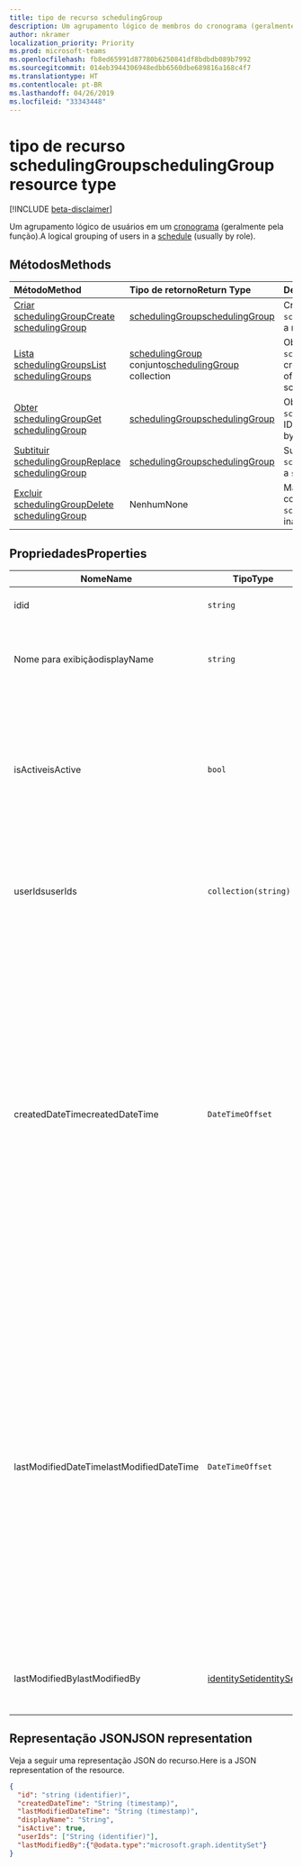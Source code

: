 ```yaml
---
title: tipo de recurso schedulingGroup
description: Um agrupamento lógico de membros do cronograma (geralmente pela função).
author: nkramer
localization_priority: Priority
ms.prod: microsoft-teams
ms.openlocfilehash: fb8ed65991d87780b6250841df8bdbdb089b7992
ms.sourcegitcommit: 014eb3944306948edbb6560dbe689816a168c4f7
ms.translationtype: HT
ms.contentlocale: pt-BR
ms.lasthandoff: 04/26/2019
ms.locfileid: "33343448"
---
```

# <a name="schedulinggroup-resource-type"></a><span data-ttu-id="a77e5-103">tipo de recurso schedulingGroup</span><span class="sxs-lookup"><span data-stu-id="a77e5-103">schedulingGroup resource type</span></span>

[!INCLUDE [beta-disclaimer](../../includes/beta-disclaimer.md)]

<span data-ttu-id="a77e5-104">Um agrupamento lógico de usuários em um [cronograma](schedule.md) (geralmente pela função).</span><span class="sxs-lookup"><span data-stu-id="a77e5-104">A logical grouping of users in a [schedule](schedule.md) (usually by role).</span></span> 

## <a name="methods"></a><span data-ttu-id="a77e5-105">Métodos</span><span class="sxs-lookup"><span data-stu-id="a77e5-105">Methods</span></span>

| <span data-ttu-id="a77e5-106">Método</span><span class="sxs-lookup"><span data-stu-id="a77e5-106">Method</span></span>       | <span data-ttu-id="a77e5-107">Tipo de retorno</span><span class="sxs-lookup"><span data-stu-id="a77e5-107">Return Type</span></span>  |<span data-ttu-id="a77e5-108">Descrição</span><span class="sxs-lookup"><span data-stu-id="a77e5-108">Description</span></span>|
|:---------------|:--------|:----------|
|[<span data-ttu-id="a77e5-109">Criar schedulingGroup</span><span class="sxs-lookup"><span data-stu-id="a77e5-109">Create schedulingGroup</span></span>](../api/schedule-post-schedulinggroups.md) | [<span data-ttu-id="a77e5-110">schedulingGroup</span><span class="sxs-lookup"><span data-stu-id="a77e5-110">schedulingGroup</span></span>](schedulinggroup.md) | <span data-ttu-id="a77e5-111">Criar uma página `schedulingGroup`.</span><span class="sxs-lookup"><span data-stu-id="a77e5-111">Create a new `schedulingGroup`.</span></span>|
|[<span data-ttu-id="a77e5-112">Lista schedulingGroups</span><span class="sxs-lookup"><span data-stu-id="a77e5-112">List schedulingGroups</span></span>](../api/schedule-list-schedulinggroups.md) | <span data-ttu-id="a77e5-113">[schedulingGroup](schedulinggroup.md) conjunto</span><span class="sxs-lookup"><span data-stu-id="a77e5-113">[schedulingGroup](schedulinggroup.md) collection</span></span> | <span data-ttu-id="a77e5-114">Obter uma lista dos `schedulingGroups` em um cronograma.</span><span class="sxs-lookup"><span data-stu-id="a77e5-114">Get the list of `schedulingGroups` in a schedule.</span></span>|
|[<span data-ttu-id="a77e5-115">Obter schedulingGroup</span><span class="sxs-lookup"><span data-stu-id="a77e5-115">Get schedulingGroup</span></span>](../api/schedulinggroup-get.md) | [<span data-ttu-id="a77e5-116">schedulingGroup</span><span class="sxs-lookup"><span data-stu-id="a77e5-116">schedulingGroup</span></span>](schedulinggroup.md) | <span data-ttu-id="a77e5-117">Obter um `schedulingGroup` por ID.</span><span class="sxs-lookup"><span data-stu-id="a77e5-117">Get a `schedulingGroup` by ID.</span></span>|
|[<span data-ttu-id="a77e5-118">Subtituir schedulingGroup</span><span class="sxs-lookup"><span data-stu-id="a77e5-118">Replace schedulingGroup</span></span>](../api/schedulinggroup-put.md) | [<span data-ttu-id="a77e5-119">schedulingGroup</span><span class="sxs-lookup"><span data-stu-id="a77e5-119">schedulingGroup</span></span>](schedulinggroup.md) | <span data-ttu-id="a77e5-120">Substituir um `schedulingGroup`.</span><span class="sxs-lookup"><span data-stu-id="a77e5-120">Replace a `schedulingGroup`.</span></span>|
|[<span data-ttu-id="a77e5-121">Excluir schedulingGroup</span><span class="sxs-lookup"><span data-stu-id="a77e5-121">Delete schedulingGroup</span></span>](../api/schedulinggroup-delete.md) | <span data-ttu-id="a77e5-122">Nenhum</span><span class="sxs-lookup"><span data-stu-id="a77e5-122">None</span></span> | <span data-ttu-id="a77e5-123">Marcar `schedulingGroup` como inativa.</span><span class="sxs-lookup"><span data-stu-id="a77e5-123">Mark `schedulingGroup` as inactive.</span></span>|

## <a name="properties"></a><span data-ttu-id="a77e5-124">Propriedades</span><span class="sxs-lookup"><span data-stu-id="a77e5-124">Properties</span></span>
|<span data-ttu-id="a77e5-125">Nome</span><span class="sxs-lookup"><span data-stu-id="a77e5-125">Name</span></span>          |<span data-ttu-id="a77e5-126">Tipo</span><span class="sxs-lookup"><span data-stu-id="a77e5-126">Type</span></span>           |<span data-ttu-id="a77e5-127">Descrição</span><span class="sxs-lookup"><span data-stu-id="a77e5-127">Description</span></span>                                                                                 |
|--------------|---------------|--------------------------------------------------------------------------------------------|
| <span data-ttu-id="a77e5-128">id</span><span class="sxs-lookup"><span data-stu-id="a77e5-128">id</span></span>            | `string`      |<span data-ttu-id="a77e5-129">A ID da tarefa `schedulingGroup`.</span><span class="sxs-lookup"><span data-stu-id="a77e5-129">ID of the `schedulingGroup`.</span></span>|
| <span data-ttu-id="a77e5-130">Nome para exibição</span><span class="sxs-lookup"><span data-stu-id="a77e5-130">displayName</span></span>   | `string`      | <span data-ttu-id="a77e5-131">O nome de exibição do grupo `schedulingGroup`.</span><span class="sxs-lookup"><span data-stu-id="a77e5-131">The display name for the `schedulingGroup`.</span></span> <span data-ttu-id="a77e5-132">Obrigatório.</span><span class="sxs-lookup"><span data-stu-id="a77e5-132">Required.</span></span> |
| <span data-ttu-id="a77e5-133">isActive</span><span class="sxs-lookup"><span data-stu-id="a77e5-133">isActive</span></span>          |`bool`      | <span data-ttu-id="a77e5-134">Indica se o `schedulingGroup` pode ser usada na criação de novas entidades ou atualizar as existentes.</span><span class="sxs-lookup"><span data-stu-id="a77e5-134">Indicates whether the `schedulingGroup` can be used when creating new entities or updating existing ones.</span></span> <span data-ttu-id="a77e5-135">Obrigatório.</span><span class="sxs-lookup"><span data-stu-id="a77e5-135">Required.</span></span> |
| <span data-ttu-id="a77e5-136">userIds</span><span class="sxs-lookup"><span data-stu-id="a77e5-136">userIds</span></span>       | `collection(string)`    |  <span data-ttu-id="a77e5-137">A lista de IDs é membro de usuários da `schedulingGroup`.</span><span class="sxs-lookup"><span data-stu-id="a77e5-137">The list of user IDs that are a member of the `schedulingGroup`.</span></span> <span data-ttu-id="a77e5-138">Obrigatório.</span><span class="sxs-lookup"><span data-stu-id="a77e5-138">Required.</span></span> |
| <span data-ttu-id="a77e5-139">createdDateTime</span><span class="sxs-lookup"><span data-stu-id="a77e5-139">createdDateTime</span></span>       |`DateTimeOffset`        |<span data-ttu-id="a77e5-140">O carimbo de hora em que isso `schedulingGroup` foi criado pela primeira vez.</span><span class="sxs-lookup"><span data-stu-id="a77e5-140">The time stamp in which this `schedulingGroup` was first created.</span></span> <span data-ttu-id="a77e5-141">O tipo Timestamp representa informações de data e hora usando o formato ISO 8601 e está sempre no horário UTC.</span><span class="sxs-lookup"><span data-stu-id="a77e5-141">The Timestamp type represents date and time information using ISO 8601 format and is always in UTC time.</span></span> <span data-ttu-id="a77e5-142">Por exemplo, meia-noite em UTC no dia 1º de janeiro de 2014 teria esta aparência: '2014-01-01T00:00:00Z'.</span><span class="sxs-lookup"><span data-stu-id="a77e5-142">For example, midnight UTC on Jan 1, 2014 would look like this: '2014-01-01T00:00:00Z'.</span></span> |
| <span data-ttu-id="a77e5-143">lastModifiedDateTime</span><span class="sxs-lookup"><span data-stu-id="a77e5-143">lastModifiedDateTime</span></span>      |`DateTimeOffset`        |<span data-ttu-id="a77e5-144">O carimbo de hora em que isso `schedulingGroup` foi criado pela última vez.</span><span class="sxs-lookup"><span data-stu-id="a77e5-144">The time stamp in which this `schedulingGroup` was last updated.</span></span> <span data-ttu-id="a77e5-145">O tipo Timestamp representa informações de data e hora usando o formato ISO 8601 e está sempre no horário UTC.</span><span class="sxs-lookup"><span data-stu-id="a77e5-145">The Timestamp type represents date and time information using ISO 8601 format and is always in UTC time.</span></span> <span data-ttu-id="a77e5-146">Por exemplo, meia-noite em UTC no dia 1º de janeiro de 2014 teria esta aparência: '2014-01-01T00:00:00Z'.</span><span class="sxs-lookup"><span data-stu-id="a77e5-146">For example, midnight UTC on Jan 1, 2014 would look like this: '2014-01-01T00:00:00Z'.</span></span> |
| <span data-ttu-id="a77e5-147">lastModifiedBy</span><span class="sxs-lookup"><span data-stu-id="a77e5-147">lastModifiedBy</span></span>        | [<span data-ttu-id="a77e5-148">identitySet</span><span class="sxs-lookup"><span data-stu-id="a77e5-148">identitySet</span></span>](identityset.md) |<span data-ttu-id="a77e5-149">A identidade da última atualização `schedulingGroup`.</span><span class="sxs-lookup"><span data-stu-id="a77e5-149">The identity that last updated this `schedulingGroup`.</span></span>|

## <a name="json-representation"></a><span data-ttu-id="a77e5-150">Representação JSON</span><span class="sxs-lookup"><span data-stu-id="a77e5-150">JSON representation</span></span>

<span data-ttu-id="a77e5-151">Veja a seguir uma representação JSON do recurso.</span><span class="sxs-lookup"><span data-stu-id="a77e5-151">Here is a JSON representation of the resource.</span></span>

<!-- {
  "blockType": "resource",
  "keyProperty": "id",
  "@odata.type": "microsoft.graph.schedulingGroup",
  "baseType": "microsoft.graph.changeTrackedEntity"
}-->

```json
{
  "id": "string (identifier)",
  "createdDateTime": "String (timestamp)",
  "lastModifiedDateTime": "String (timestamp)",
  "displayName": "String",
  "isActive": true,
  "userIds": ["String (identifier)"],
  "lastModifiedBy":{"@odata.type":"microsoft.graph.identitySet"}
}
```


<!-- uuid: 8fcb5dbc-d5aa-4681-8e31-b001d5168d79
2015-10-25 14:57:30 UTC -->
<!--
{
  "type": "#page.annotation",
  "description": "schedulingGroup resource",
  "keywords": "",
  "section": "documentation",
  "tocPath": "",
  "suppressions": []
}
-->
